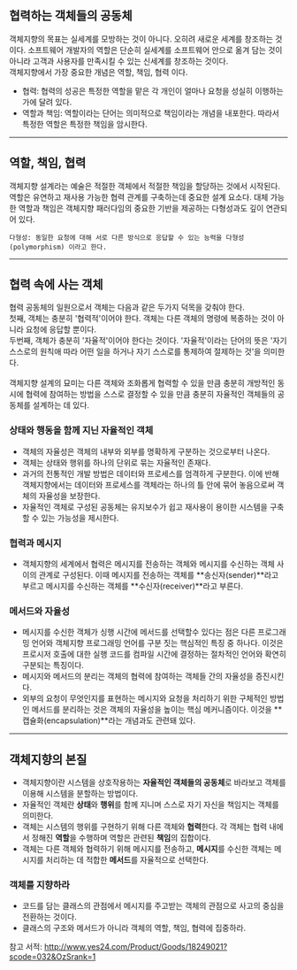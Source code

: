 ## 협력하는 객체들의 공동체
객체지향의 목표는 실세계를 모방하는 것이 아니다. 오히려 새로운 세계를 창조하는 것이다. 소프트웨어 개발자의 역할은 단순히 실세계를 소프트웨어 안으로 옮겨 담는 것이 아니라 고객과 사용자를 만족시킬 수 있는 신세계를 창조하는 것이다.
<br>
객체지향에서 가장 중요한 개념은 역할, 책임, 협력 이다.

* 협력: 협력의 성공은 특정한 역할을 맡은 각 개인이 얼마나 요청을 성실히 이행하는가에 달려 있다.
* 역할과 책임: 역할이라는 단어는 의미적으로 책임이라는 개념을 내포한다. 따라서 특정한 역할은 특정한 책임을 암시한다.
<hr>

## 역할, 책임, 협력
객체지향 설계라는 예술은 적절한 객체에서 적절한 책임을 할당하는 것에서 시작된다. 역할은 유연하고 재사용 가능한 협력 관계를 구축하는데 중요한 설계 요소다. 대체 가능한 역할과 책임은 객체지향 패러다임의 중요한 기반을 제공하는 다형성과도 깊이 연관되어 있다.

    다형성: 동일한 요청에 대해 서로 다른 방식으로 응답할 수 있는 능력을 다형성(polymorphism) 이라고 한다.
<hr>

## 협력 속에 사는 객체
협력 공동체의 일원으로서 객체는 다음과 같은 두가지 덕목을 갖춰야 한다.
<br>
첫째, 객체는 충분히 '협력적'이어야 한다. 객체는 다른 객체의 명령에 복종하는 것이 아니라 요청에 응답할 뿐이다.
<br>
두번째, 객체가 충분히 '자율적'이어야 한다는 것이다. '자율적'이라는 단어의 뜻은 '자기 스스로의 원칙애 따라 어떤 일을 하거나 자기 스스로를 통제하여 절제하는 것'을 의미한다.
<br><br>
객체지향 설계의 묘미는 다른 객체와 조화롭게 협력할 수 있을 만큼 충분히 개방적인 동시에 협력에 참여하는 방법을 스스로 결정할 수 있을 만큼 충분히 자율적인 객체들의 공동체를 설계하는 데 있다.

### 상태와 행동을 함께 지닌 자율적인 객체
* 객체의 자율성은 객체의 내부와 외부를 명확하게 구분하는 것으로부터 나온다.
* 객체는 상태와 행위를 하나의 단위로 묶는 자율적인 존재다.
* 과거의 전통적인 개발 방법은 데이터와 프로세스를 엄격하게 구분한다. 이에 반해 객체지향에서는 데이터와 프로세스를 객체라는 하나의 틀 안에 묶어 놓음으로써 객체의 자율성을 보장한다.
* 자율적인 객체로 구성된 공동체는 유지보수가 쉽고 재사용이 용이한 시스템을 구축할 수 있는 가능성을 제시한다.

### 협력과 메시지
 * 객체지향의 세계에서 협력은 메시지를 전송하는 객체와 메시지를 수신하는 객체 사이의 관계로 구성된다. 이때 메시지를 전송하는 객체를 **송신자(sender)**라고 부르고 메시지를 수신하는 객체를 **수신자(receiver)**라고 부른다.

### 메서드와 자율성
* 메시지를 수신한 객체가 싱행 시간에 메서드를 선택할수 있다는 점은 다른 프로그래밍 언어와 객체지향 프로그래밍 언어를 구분 짓는 핵심적인 특징 중 하나다. 이것은 프로시저 호출에 대한 실행 코드를 컴파일 시간에 결정하는 절차적인 언어와 확연히 구분되는 특징이다.
* 메시지와 메서드의 분리는 객체의 협력에 참여하는 객체들 간의 자율성을 증진시킨다.
* 외부의 요청이 무엇인지를 표현하는 메시지와 요청을 처리하기 위한 구체적인 방법인 메서드를 분리하는 것은 객체의 자율성을 높이는 핵심 메커니즘이다. 이것을 **캡슐화(encapsulation)**라는 개념과도 관련돼 있다.
<hr>

## 객체지향의 본질
* 객체지향이란 시스템을 상호작용하는 **자율적인 객체들의 공동체**로 바라보고 객체를 이용해 시스템을 분할하는 방법이다.
* 자율적인 객체란 **상태**와 **행위**를 함께 지니며 스스로 자기 자신을 책임지는 객체를 의미한다.
* 객체는 시스템의 행위를 구현하기 위해 다른 객체와 **협력**한다. 각 객체는 협력 내에서 정해진 **역할**을 수행하며 역할은 관련된 **책임**의 집합이다.
* 객체는 다른 객체와 협력하기 위해 메시지를 전송하고, **메시지**를 수신한 객체는 메시지를 처리하는 데 적합한 **메서드**를 자율적으로 선택한다.

### 객체를 지향하라
* 코드를 담는 클래스의 관점에서 메시지를 주고받는 객체의 관점으로 사고의 중심을 전환하는 것이다.
* 클래스의 구조와 메서드가 아니라 객체의 역할, 책임, 협력에 집중하라.


참고 서적: http://www.yes24.com/Product/Goods/18249021?scode=032&OzSrank=1